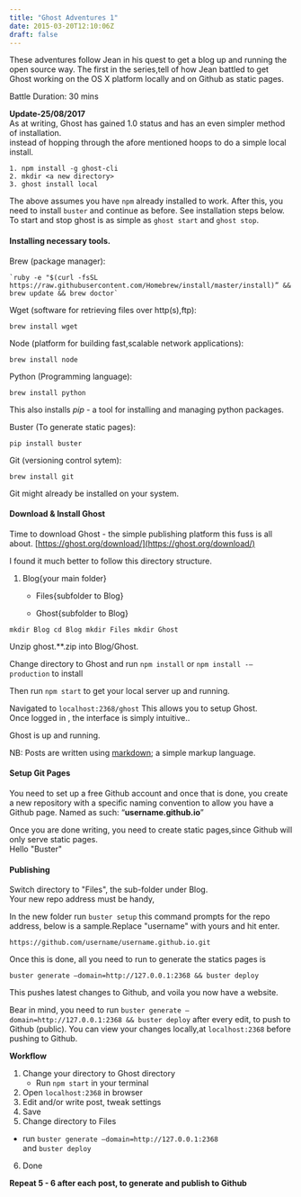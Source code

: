 ```yaml
---
title: "Ghost Adventures 1"
date: 2015-03-20T12:10:06Z
draft: false
---
```

These adventures follow Jean in his quest to get a blog up and running the open source way. The first in the series,tell of how Jean battled to get Ghost working on the OS X platform locally and on Github as static pages.

Battle Duration: 30 mins

**Update-25/08/2017**  
As at writing, Ghost has gained 1.0 status and has an even simpler method of installation.  
instead of hopping through the afore mentioned hoops to do a simple local install.

    1. npm install -g ghost-cli
    2. mkdir <a new directory>
    3. ghost install local
    

The above assumes you have `npm` already installed to work. After this, you need to install `buster` and continue as before. See installation steps below.  
To start and stop ghost is as simple as `ghost start` and `ghost stop`.

#### Installing necessary tools.

Brew (package manager):

    `ruby -e "$(curl -fsSL https://raw.githubusercontent.com/Homebrew/install/master/install)” && brew update && brew doctor`
    

Wget (software for retrieving files over http(s),ftp):

`brew install wget`

Node (platform for building fast,scalable network applications):

`brew install node`

Python (Programming language):

`brew install python`

This also installs _pip_ - a tool for installing and managing python packages.

Buster (To generate static pages):

`pip install buster`

Git (versioning control sytem):

`brew install git`

Git might already be installed on your system.

#### Download & Install Ghost

Time to download Ghost - the simple publishing platform this fuss is all about. [https://ghost.org/download/](https://ghost.org/download/)

I found it much better to follow this directory structure.

1.  Blog{your main folder}
    *   Files{subfolder to Blog}  
        
    *   Ghost{subfolder to Blog}

`mkdir Blog cd Blog mkdir Files mkdir Ghost`

Unzip ghost.\*\*.zip into Blog/Ghost.

Change directory to Ghost and run `npm install` or `npm install -—production` to install

Then run `npm start` to get your local server up and running.

Navigated to `localhost:2368/ghost` This allows you to setup Ghost.  
Once logged in , the interface is simply intuitive..

Ghost is up and running.

NB: Posts are written using [markdown](https://help.github.com/articles/markdown-basics/); a simple markup language.

#### Setup Git Pages

You need to set up a free Github account and once that is done, you create a new repository with a specific naming convention to allow you have a Github page. Named as such: “**username.github.io**”

Once you are done writing, you need to create static pages,since Github will only serve static pages.  
Hello "Buster"

#### Publishing

Switch directory to "Files", the sub-folder under Blog.  
Your new repo address must be handy,

In the new folder run `buster setup` this command prompts for the repo address, below is a sample.Replace "username" with yours and hit enter.

`https://github.com/username/username.github.io.git`

Once this is done, all you need to run to generate the statics pages is

`buster generate —domain=http://127.0.0.1:2368 && buster deploy`

This pushes latest changes to Github, and voila you now have a website.

Bear in mind, you need to run `buster generate —domain=http://127.0.0.1:2368 && buster deploy` after every edit, to push to Github (public). You can view your changes locally,at `localhost:2368` before pushing to Github.

**Workflow**

1.  Change your directory to Ghost directory
    *   Run `npm start` in your terminal
2.  Open `localhost:2368` in browser
3.  Edit and/or write post, tweak settings
4.  Save
5.  Change directory to Files

*   run `buster generate —domain=http://127.0.0.1:2368`  
    and `buster deploy`

6.  Done

**Repeat 5 - 6 after each post, to generate and publish to Github**